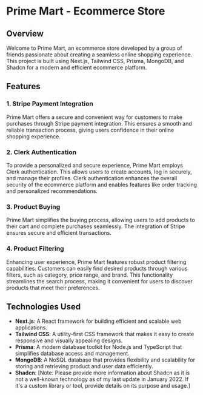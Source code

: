 # Prime Mart - Ecommerce Store

## Overview

Welcome to Prime Mart, an ecommerce store developed by a group of friends passionate about creating a seamless online shopping experience. This project is built using Next.js, Tailwind CSS, Prisma, MongoDB, and Shadcn for a modern and efficient ecommerce platform.

## Features

### 1. Stripe Payment Integration

Prime Mart offers a secure and convenient way for customers to make purchases through Stripe payment integration. This ensures a smooth and reliable transaction process, giving users confidence in their online shopping experience.

### 2. Clerk Authentication

To provide a personalized and secure experience, Prime Mart employs Clerk authentication. This allows users to create accounts, log in securely, and manage their profiles. Clerk authentication enhances the overall security of the ecommerce platform and enables features like order tracking and personalized recommendations.

### 3. Product Buying

Prime Mart simplifies the buying process, allowing users to add products to their cart and complete purchases seamlessly. The integration of Stripe ensures secure and efficient transactions.

### 4. Product Filtering

Enhancing user experience, Prime Mart features robust product filtering capabilities. Customers can easily find desired products through various filters, such as category, price range, and brand. This functionality streamlines the search process, making it convenient for users to discover products that meet their preferences.

## Technologies Used

- **Next.js**: A React framework for building efficient and scalable web applications.
- **Tailwind CSS**: A utility-first CSS framework that makes it easy to create responsive and visually appealing designs.
- **Prisma**: A modern database toolkit for Node.js and TypeScript that simplifies database access and management.
- **MongoDB**: A NoSQL database that provides flexibility and scalability for storing and retrieving product and user data efficiently.
- **Shadcn**: [Note: Please provide more information about Shadcn as it is not a well-known technology as of my last update in January 2022. If it's a custom library or tool, provide details on its purpose and usage.]
